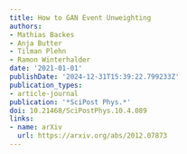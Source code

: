 ```yaml
---
title: How to GAN Event Unweighting
authors:
- Mathias Backes
- Anja Butter
- Tilman Plehn
- Ramon Winterhalder
date: '2021-01-01'
publishDate: '2024-12-31T15:39:22.799233Z'
publication_types:
- article-journal
publication: '*SciPost Phys.*'
doi: 10.21468/SciPostPhys.10.4.089
links:
- name: arXiv
  url: https://arxiv.org/abs/2012.07873
---
```

